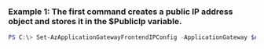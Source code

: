 ### Example 1: The first command creates a public IP address object and stores it in the $PublicIp variable.
```powershell
PS C:\> Set-AzApplicationGatewayFrontendIPConfig -ApplicationGateway $AppGw -Name FrontEndIp01 -PublicIPAddress $PublicIp
```

